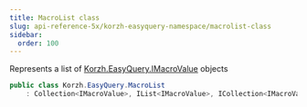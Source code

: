 ```yaml
---
title: MacroList class
slug: api-reference-5x/korzh-easyquery-namespace/macrolist-class
sidebar:
  order: 100
---
```


Represents a list of [Korzh.EasyQuery.IMacroValue](///easyquery/docs/api-reference-5x/korzh-easyquery-namespace/imacrovalue-interface) objects
```csharp
public class Korzh.EasyQuery.MacroList
    : Collection<IMacroValue>, IList<IMacroValue>, ICollection<IMacroValue>, IEnumerable<IMacroValue>, IEnumerable, IList, ICollection, IReadOnlyList<IMacroValue>, IReadOnlyCollection<IMacroValue>

```
